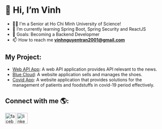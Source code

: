 
# 👋 Hi, I’m Vinh
* 👨‍💻 I'm a Senior at Ho Chi Minh University of Science!
* 🌱 I’m currently learning Spring Boot, Spring Security and ReactJS 
* 🎯 Goals: Becoming a Backend Developmer
* 📫 How to reach me **vinhnguyentran2001@gmail.com**
## My Project: 
* [Web API App](https://github.com/vinhnguyen2001/NewsApp): A web API application provides API relevant to the news. 
* [Blue Cloud](https://github.com/vinhnguyen2001/Blue-Cloud): A website application sells and manages the shoes.
* [Covid App](https://github.com/vinhnguyen2001/Covid_Project-1): A website application that provides solutions for the management of patients and foodstuffs in
covid-19 period effectively.


## Connect with me 🌎:

[<img src="https://img.icons8.com/color/48/000000/facebook-new.png" alt ="facebook-icon" align="left" width="35px" />][facebook]
[<img src="https://img.icons8.com/color/48/000000/linkedin.png" alt ="linkedin-icon" align="left" width="35px" />][linkedin]

[facebook]: https://www.facebook.com/vinhnguyen2001
[linkedin]: https://www.linkedin.com/in/vinhnguyen2001/
<!---
vinhnguyen2001/vinhnguyen2001 is a ✨ special ✨ repository because its `README.md` (this file) appears on your GitHub profile.
You can click the Preview link to take a look at your changes.
--->
